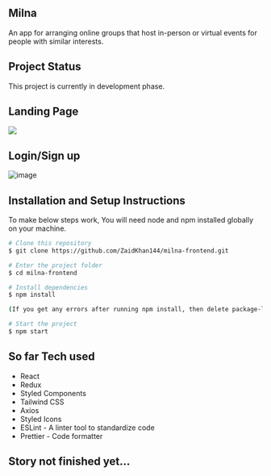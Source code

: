 ## Milna

An app for arranging online groups that host in-person or virtual events for people with similar interests.

## Project Status
This project is currently in development phase. 

## Landing Page
![](MilnaLandingPage.gif)

## Login/Sign up 
![image](https://i.postimg.cc/DzQp6g3W/Milna-2.png)

## Installation and Setup Instructions

To make below steps work, You will need node and npm installed globally on your machine.

```bash
# Clone this repository
$ git clone https://github.com/ZaidKhan144/milna-frontend.git

# Enter the project folder
$ cd milna-frontend

# Install dependencies
$ npm install

(If you get any errors after running npm install, then delete package-lock.json and try npm install again.)

# Start the project
$ npm start
```

## So far Tech used
- React
- Redux
- Styled Components
- Tailwind CSS
- Axios
- Styled Icons
- ESLint - A linter tool to standardize code
- Prettier - Code formatter

## Story not finished yet...


